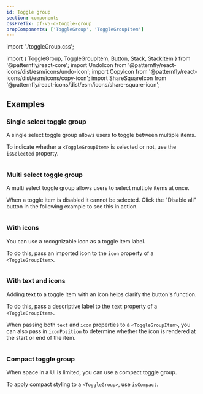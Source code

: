 ```yaml
---
id: Toggle group
section: components
cssPrefix: pf-v5-c-toggle-group
propComponents: ['ToggleGroup', 'ToggleGroupItem']
---
```

import './toggleGroup.css';

import { ToggleGroup, ToggleGroupItem, Button, Stack, StackItem } from '@patternfly/react-core';
import UndoIcon from '@patternfly/react-icons/dist/esm/icons/undo-icon';
import CopyIcon from '@patternfly/react-icons/dist/esm/icons/copy-icon';
import ShareSquareIcon from '@patternfly/react-icons/dist/esm/icons/share-square-icon';

## Examples

### Single select toggle group

A single select toggle group allows users to toggle between multiple items.

To indicate whether a `<ToggleGroupItem>` is selected or not, use the `isSelected` property.

```ts file="./ToggleGroupDefaultSingle.tsx"
```

### Multi select toggle group

A multi select toggle group allows users to select multiple items at once.

When a toggle item is disabled it cannot be selected. Click the "Disable all" button in the following example to see this in action.

```ts file="./ToggleGroupDefaultMultiple.tsx"
```

### With icons

You can use a recognizable icon as a toggle item label.

To do this, pass an imported icon to the `icon` property of a `<ToggleGroupItem>`.

```ts file="./ToggleGroupIcon.tsx"
```

### With text and icons

Adding text to a toggle item with an icon helps clarify the button's function.

To do this, pass a descriptive label to the `text` property of a `<ToggleGroupItem>`.

When passing both `text` and `icon` properties to a `<ToggleGroupItem>`, you can also pass in `iconPosition` to determine whether the icon is rendered at the start or end of the item.

```ts file="./ToggleGroupTextIcon.tsx"
```

### Compact toggle group

When space in a UI is limited, you can use a compact toggle group. 

To apply compact styling to a `<ToggleGroup>`, use `isCompact`.

```ts file="./ToggleGroupCompact.tsx"
```